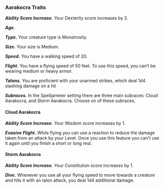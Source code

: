
### Aarakocra Traits

***Ability Score Increase.***
Your Dexterity score increases by 2.

***Age.***

***Type.***
Your creature type is Monstrosity.

***Size.***
Your size is Medium.

***Speed.***
You have a walking speed of 20.

***Flight.***
You have a flying speed of 50 feet. To use this speed, you can’t be wearing medium or heavy armor.

***Talons.***
You are proficient with your unarmed strikes, which deal 1d4 slashing damage on a hit

***Subraces.***
In the Spelljammer setting there are three main subraces: Cloud Aarakocra, and Storm Aarakocra. Choose on of these subraces.


#### Cloud Aarakocra

***Ability Score Increase.***
Your Wisdom score increases by 1.

***Evasive Flight.***
While flying you can use a reaction to reduce the damage taken from an attack by your Level. Once you use this feature you can't use it again until you finish a short or long rest.


#### Storm Aarakocra

***Ability Score Increase.***
Your Constitution score increases by 1.

***Dive.***
Whenever you use all your flying speed to move towards a creature and hits it with an talon attack, you deal 1d4 additional damage.
